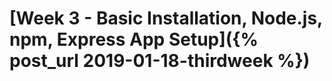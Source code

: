 
# [Week 3 - Basic Installation, Node.js, npm, Express App Setup]({% post_url 2019-01-18-thirdweek %})

